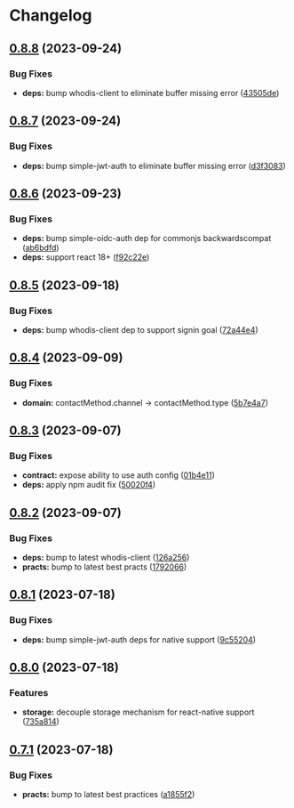 # Changelog

## [0.8.8](https://github.com/whodisio/whodis-react/compare/v0.8.7...v0.8.8) (2023-09-24)


### Bug Fixes

* **deps:** bump whodis-client to eliminate buffer missing error ([43505de](https://github.com/whodisio/whodis-react/commit/43505dec1eb40610499b4e61d6b040d712d0d4cb))

## [0.8.7](https://github.com/whodisio/whodis-react/compare/v0.8.6...v0.8.7) (2023-09-24)


### Bug Fixes

* **deps:** bump simple-jwt-auth to eliminate buffer missing error ([d3f3083](https://github.com/whodisio/whodis-react/commit/d3f30831acbf340560977a8ab61bd7f2c4528f93))

## [0.8.6](https://github.com/whodisio/whodis-react/compare/v0.8.5...v0.8.6) (2023-09-23)


### Bug Fixes

* **deps:** bump simple-oidc-auth dep for commonjs backwardscompat ([ab6bdfd](https://github.com/whodisio/whodis-react/commit/ab6bdfd5561b88db08a957ec0c32c964f4ab09d3))
* **deps:** support react 18+ ([f92c22e](https://github.com/whodisio/whodis-react/commit/f92c22e62dbb65f699e4253c15090a99e6530fa1))

## [0.8.5](https://github.com/whodisio/whodis-react/compare/v0.8.4...v0.8.5) (2023-09-18)


### Bug Fixes

* **deps:** bump whodis-client dep to support signin goal ([72a44e4](https://github.com/whodisio/whodis-react/commit/72a44e407f3bc3a3d6fd2a4867f6d39d208854a3))

## [0.8.4](https://github.com/whodisio/whodis-react/compare/v0.8.3...v0.8.4) (2023-09-09)


### Bug Fixes

* **domain:** contactMethod.channel -&gt; contactMethod.type ([5b7e4a7](https://github.com/whodisio/whodis-react/commit/5b7e4a7e335a570ded29c5f9679cc92156de2b44))

## [0.8.3](https://github.com/whodisio/whodis-react/compare/v0.8.2...v0.8.3) (2023-09-07)


### Bug Fixes

* **contract:** expose ability to use auth config ([01b4e11](https://github.com/whodisio/whodis-react/commit/01b4e112ad39512a039a599914fd9c4279378ad3))
* **deps:** apply npm audit fix ([50020f4](https://github.com/whodisio/whodis-react/commit/50020f4aecc09548d14d07dbcd3b3ae9920f0900))

## [0.8.2](https://github.com/whodisio/whodis-react/compare/v0.8.1...v0.8.2) (2023-09-07)


### Bug Fixes

* **deps:** bump to latest whodis-client ([126a256](https://github.com/whodisio/whodis-react/commit/126a256e55a996e3cfdea878fa18d77f56109038))
* **practs:** bump to latest best practs ([1792066](https://github.com/whodisio/whodis-react/commit/1792066cceaa0592805b2daffca05f119b29c6fa))

## [0.8.1](https://github.com/whodisio/whodis-react/compare/v0.8.0...v0.8.1) (2023-07-18)


### Bug Fixes

* **deps:** bump simple-jwt-auth deps for native support ([9c55204](https://github.com/whodisio/whodis-react/commit/9c552049167bc22deeeba75966f12b65402a8a0f))

## [0.8.0](https://github.com/whodisio/whodis-react/compare/v0.7.1...v0.8.0) (2023-07-18)


### Features

* **storage:** decouple storage mechanism for react-native support ([735a814](https://github.com/whodisio/whodis-react/commit/735a814e824cc2b198b4446f1bac4de02c28c36a))

## [0.7.1](https://github.com/whodisio/whodis-react/compare/v0.7.0...v0.7.1) (2023-07-18)


### Bug Fixes

* **practs:** bump to latest best practices ([a1855f2](https://github.com/whodisio/whodis-react/commit/a1855f20400ec3d161bac48c7de2d6949202f042))
